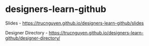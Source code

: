 # designers-learn-github

Slides - https://trucnguyen.github.io/designers-learn-github/slides

Designer Directory - https://trucnguyen.github.io/designers-learn-github/designer-directory/
